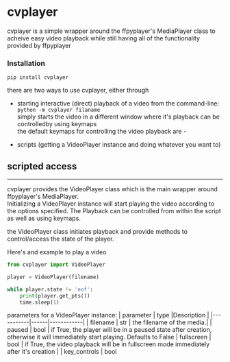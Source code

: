 # cvplayer

cvplayer is a simple wrapper around the ffpyplayer's MediaPlayer class to acheive easy video playback while still having all of the functionality provided by ffpyplayer

### Installation
```
pip install cvplayer
```

there are two ways to use cvplayer, either through
* starting interactive (direct) playback of a video from the command-line: \
```python -m cvplayer filaname``` \
simply starts the video in a different window where it's playback can be controlledby using keymaps \
the default keymaps for controlling the video playback are -

* scripts (getting a VideoPlayer instance and doing whatever you want to)

## scripted access
---
cvplayer provides the VideoPlayer class which is the main wrapper around ffpyplayer's MediaPlayer. \
Initializing a VideoPlayer instance will start playing the video according to the options specified. The Playback can be controlled from within the script as well as using keymaps.

the VideoPlayer class initiates playback and provide methods to control/access the state of the player.

Here's and example to play a video 
```py 
from cvplayer import VideoPlayer

player = VideoPlayer(filename)

while player.state != 'eof':
    print(player.get_pts())
    time.sleep(1)
```

parameters for a VideoPlayer instance:
| parameter | type |Description |
|-----------|------|------------|
| filename | str | the filename of the media.|
| paused | bool | if True, the player will be in a paused state after creation, otherwise it will immediately start playing. Defaults to False
| fullscreen | bool | if True, the video playback will be in fullscreen mode immediately after it's creation |
| key_controls | bool